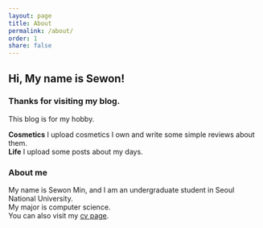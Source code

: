 ```yaml
---
layout: page
title: About
permalink: /about/
order: 1
share: false
---
```


## Hi, My name is Sewon!

### Thanks for visiting my blog.  
This blog is for my hobby.

**Cosmetics** I upload cosmetics I own and write some simple reviews about them.  
**Life** I upload some posts about my days.  

### About me  
My name is Sewon Min, and I am an undergraduate student in Seoul National University.  
My major is computer science.  
You can also visit my [cv page](http://shmsw25/github.io).  
